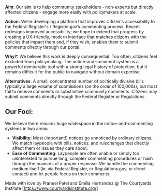 **Aim:** Our aim is to help community stakeholders - non-experts but directly affected citizens - engage more easily with policymakers at scale.

**Action:** We’re developing a platform that improves Citizen's accessibility to the Federal Register's / Register.gov’s commenting process. Recent redesigns improved accessibility; we hope to extend that progress by creating a UX-friendly, modern interface that matches citizens with the policies that impact them and, if they wish, enables them to submit comments directly through our portal.

**Why?:** We believe this work is deeply consequential. Too often, citizens feel excluded from policymaking. The notice-and-comment system is a powerful democratic tool with a strong legal history of protection, but it remains difficult for the public to navigate without domain expertise.

**Alternatives:** A small, concentrated number of politically divisive bills typically a large volume of submissions (on the order of 100,000s), but most fail to receive comments or substantive community comments. Citizens may submit comments directly through the Federal Register or Regulations.

## Our Foci:
We believe there remains huge whitespace in the notice-and-commenting systems in two areas:

*   **Visibility:** Most (important!) notices go unnoticed by ordinary citizens. We match laypeople with bills, notices, and rulechanges that directly affect them or issues they care about.
*   **Ease of Commenting:** Laypeople are often unable or simply too uninterested to pursue long, complex commenting procedures or hash through the nuances of a proper response. We handle the commenting medium itself (ie. via Federal Register, or Regulations.gov, or direct contact) and let people focus on their comments.

Made with love by Praneel Patel and Emilia Hernandez @ The Courtyards Institute [https://www.courtyardsinstitute.org/]

